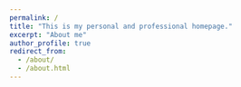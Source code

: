 ```yaml
---
permalink: /
title: "This is my personal and professional homepage."
excerpt: "About me"
author_profile: true
redirect_from: 
  - /about/
  - /about.html
---
```


